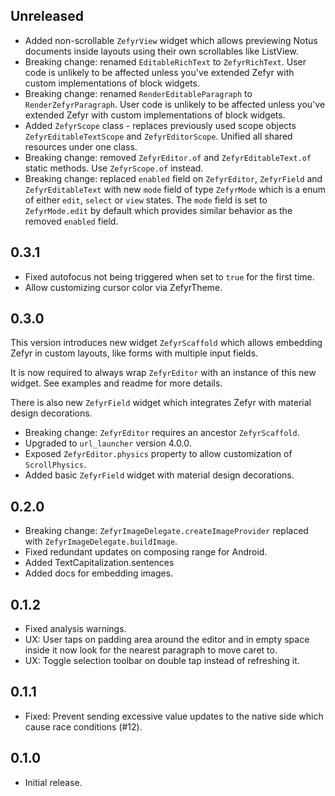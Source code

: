 ## Unreleased

* Added non-scrollable `ZefyrView` widget which allows previewing Notus documents inside
  layouts using their own scrollables like ListView.
* Breaking change: renamed `EditableRichText` to `ZefyrRichText`. User code is unlikely to be
  affected unless you've extended Zefyr with custom implementations of block widgets.
* Breaking change: renamed `RenderEditableParagraph` to `RenderZefyrParagraph`. User code is
  unlikely to be affected unless you've extended Zefyr with custom implementations of block widgets.
* Added `ZefyrScope` class - replaces previously used scope objects `ZefyrEditableTextScope` and
  `ZefyrEditorScope`. Unified all shared resources under one class.
* Breaking change: removed `ZefyrEditor.of` and `ZefyrEditableText.of` static methods.
  Use `ZefyrScope.of` instead.
* Breaking change: replaced `enabled` field on `ZefyrEditor`, `ZefyrField` and `ZefyrEditableText`
  with new `mode` field of type `ZefyrMode` which is a enum of either `edit`, `select` or `view`
  states. The `mode` field is set to `ZefyrMode.edit` by default which provides similar behavior
  as the removed `enabled` field.

## 0.3.1

- Fixed autofocus not being triggered when set to `true` for the first time.
- Allow customizing cursor color via ZefyrTheme.

## 0.3.0

This version introduces new widget `ZefyrScaffold` which allows embedding Zefyr in custom
layouts, like forms with multiple input fields.

It is now required to always wrap `ZefyrEditor` with an instance of this new widget. See examples
and readme for more details.

There is also new `ZefyrField` widget which integrates Zefyr with material design decorations.

* Breaking change: `ZefyrEditor` requires an ancestor `ZefyrScaffold`.
* Upgraded to `url_launcher` version 4.0.0.
* Exposed `ZefyrEditor.physics` property to allow customization of `ScrollPhysics`.
* Added basic `ZefyrField` widget with material design decorations.

## 0.2.0

* Breaking change: `ZefyrImageDelegate.createImageProvider` replaced with
  `ZefyrImageDelegate.buildImage`.
* Fixed redundant updates on composing range for Android.
* Added TextCapitalization.sentences
* Added docs for embedding images.

## 0.1.2

* Fixed analysis warnings.
* UX: User taps on padding area around the editor and in empty space inside it now look for the nearest
  paragraph to move caret to.
* UX: Toggle selection toolbar on double tap instead of refreshing it.

## 0.1.1

* Fixed: Prevent sending excessive value updates to the native side
  which cause race conditions (#12).

## 0.1.0

*  Initial release.
